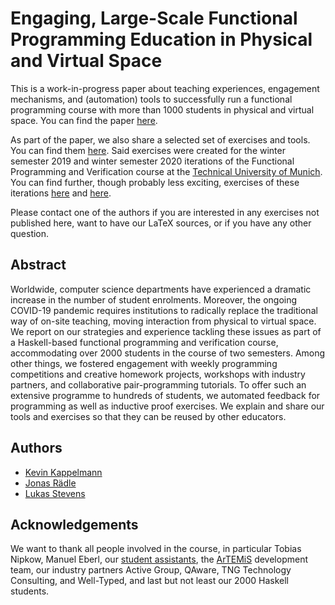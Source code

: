 # Engaging, Large-Scale Functional Programming Education in Physical and Virtual Space

This is a work-in-progress paper about teaching experiences,
engagement mechanisms,
and (automation) tools to successfully run a
functional programming
course with more than 1000 students
in physical and virtual space.
You can find the paper [here](https://github.com/kappelmann/engaging-large-scale-functional-programming/releases/download/pdf/engaging_fp_education.pdf).

As part of the paper, we also share a selected set of exercises and tools.
You can find them [here](resources).
Said exercises were created for the winter semester 2019 and winter semester 2020
iterations of the Functional Programming and Verification course
at the [Technical University of Munich](https://www.tum.de/en/).
You can find further, though probably less exciting, exercises
of these iterations [here](https://www21.in.tum.de/teaching/fpv/WS20/exercises.html)
and [here](https://www21.in.tum.de/teaching/fpv/WS19/assets/).

Please contact one of the authors if you are interested in
any exercises not published here,
want to have our LaTeX sources,
or if you have any other question.

## Abstract

Worldwide, computer science departments have experienced a dramatic increase in the number of student enrolments.
Moreover, the ongoing COVID-19 pandemic requires institutions to radically replace the traditional way of on-site teaching,
moving interaction from physical to virtual space.
We report on our strategies and experience tackling these issues
as part of a Haskell-based functional programming and verification course,
accommodating over 2000 students in the course of two semesters.
Among other things,
we fostered engagement with weekly programming competitions
and creative homework projects,
workshops with industry partners,
and collaborative pair-programming tutorials.
To offer such an extensive programme to hundreds of students,
we automated feedback for programming as well as
inductive proof exercises.
We explain and share our tools and exercises so that they can be reused by other educators.

## Authors

- [Kevin Kappelmann](https://www21.in.tum.de/team/kappelmk/index.html)
- [Jonas Rädle](https://home.in.tum.de/~raedle/)
- [Lukas Stevens](https://www21.in.tum.de/team/stevensl/index.html)

## Acknowledgements

We want to thank all people involved in the course,
in particular Tobias Nipkow,
Manuel Eberl,
our [student assistants](student_assistants.md),
the [ArTEMiS](https://github.com/ls1intum/Artemis/) development team,
our industry partners
Active Group,
QAware,
TNG Technology Consulting,
and Well-Typed,
and last but not least our 2000 Haskell students.

